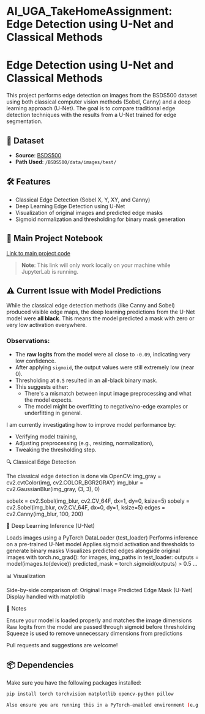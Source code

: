 # AI_UGA_TakeHomeAssignment: Edge Detection using U-Net and Classical Methods
# Edge Detection using U-Net and Classical Methods

This project performs edge detection on images from the BSDS500 dataset using both classical computer vision methods (Sobel, Canny) and a deep learning approach (U-Net). The goal is to compare traditional edge detection techniques with the results from a U-Net trained for edge segmentation.

## 📁 Dataset

- **Source**: [BSDS500](https://www2.eecs.berkeley.edu/Research/Projects/CS/vision/bsds/)
- **Path Used**: `/BSDS500/data/images/test/`

## 🛠️ Features

- Classical Edge Detection (Sobel X, Y, XY, and Canny)
- Deep Learning Edge Detection using U-Net
- Visualization of original images and predicted edge masks
- Sigmoid normalization and thresholding for binary mask generation


## 🔗 Main Project Notebook
 [Link to main project code](http://localhost:8888/lab/tree/AI_UGA/AIUGA_assin1.ipynb)
 > **Note**: This link will only work locally on your machine while JupyterLab is running.

## ⚠️ Current Issue with Model Predictions

While the classical edge detection methods (like Canny and Sobel) produced visible edge maps, the deep learning predictions from the U-Net model were **all black**. This means the model predicted a mask with zero or very low activation everywhere.

### Observations:
- The **raw logits** from the model were all close to `-0.09`, indicating very low confidence.
- After applying `sigmoid`, the output values were still extremely low (near 0).
- Thresholding at `0.5` resulted in an all-black binary mask.
- This suggests either:
  - There's a mismatch between input image preprocessing and what the model expects.
  - The model might be overfitting to negative/no-edge examples or underfitting in general.

I am currently investigating how to improve model performance by:
- Verifying model training,
- Adjusting preprocessing (e.g., resizing, normalization),
- Tweaking the thresholding step.

🔍 Classical Edge Detection

The classical edge detection is done via OpenCV:
img_gray = cv2.cvtColor(img, cv2.COLOR_BGR2GRAY)
img_blur = cv2.GaussianBlur(img_gray, (3, 3), 0)

sobelx = cv2.Sobel(img_blur, cv2.CV_64F, dx=1, dy=0, ksize=5)
sobely = cv2.Sobel(img_blur, cv2.CV_64F, dx=0, dy=1, ksize=5)
edges = cv2.Canny(img_blur, 100, 200)

🧠 Deep Learning Inference (U-Net)

Loads images using a PyTorch DataLoader (test_loader)
Performs inference on a pre-trained U-Net model
Applies sigmoid activation and thresholds to generate binary masks
Visualizes predicted edges alongside original images
with torch.no_grad():
    for images, img_paths in test_loader:
        outputs = model(images.to(device))
        predicted_mask = torch.sigmoid(outputs) > 0.5
        ...

📊 Visualization

Side-by-side comparison of:
Original Image
Predicted Edge Mask (U-Net)
Display handled with matplotlib

📝 Notes

Ensure your model is loaded properly and matches the image dimensions
Raw logits from the model are passed through sigmoid before thresholding
Squeeze is used to remove unnecessary dimensions from predictions

Pull requests and suggestions are welcome!

## 📦 Dependencies
Make sure you have the following packages installed:
```bash
pip install torch torchvision matplotlib opencv-python pillow

Also ensure you are running this in a PyTorch-enabled environment (e.g., pytorch-env in JupyterLab).






